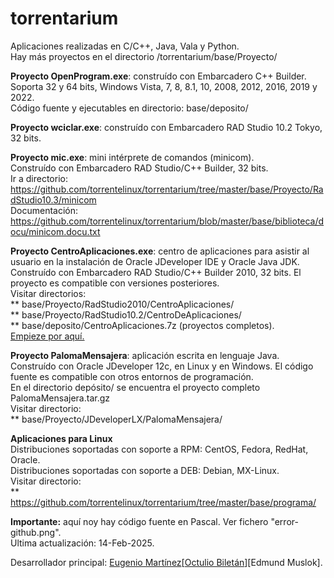 # torrentarium

Aplicaciones realizadas en C/C++, Java, Vala y Python.<br>
Hay más proyectos en el directorio /torrentarium/base/Proyecto/<br>

<b>Proyecto OpenProgram.exe</b>: construído con Embarcadero C++ Builder.<br>
Soporta 32 y 64 bits, Windows Vista, 7, 8, 8.1, 10, 2008, 2012, 2016, 2019 y 2022.<br>
Código fuente y ejecutables en directorio: base/deposito/

<b>Proyecto wciclar.exe</b>: construído con Embarcadero RAD Studio 10.2 Tokyo, 32 bits.<br>

<b>Proyecto mic.exe</b>: mini intérprete de comandos (minicom).<br> 
Construído con Embarcadero RAD Studio/C++ Builder, 32 bits.<br>
Ir a directorio: https://github.com/torrentelinux/torrentarium/tree/master/base/Proyecto/RadStudio10.3/minicom<br>
Documentación: https://github.com/torrentelinux/torrentarium/blob/master/base/biblioteca/docu/minicom.docu.txt<br>

<b>Proyecto CentroAplicaciones.exe</b>: centro de aplicaciones para asistir al usuario en la instalación de Oracle JDeveloper IDE y Oracle Java JDK.<br>
Construído con Embarcadero RAD Studio/C++ Builder 2010, 32 bits. El proyecto es compatible con versiones posteriores.<br>
Visitar directorios:<br>
** base/Proyecto/RadStudio2010/CentroAplicaciones/<br>
** base/Proyecto/RadStudio10.2/CentroDeAplicaciones/<br>
** base/deposito/CentroAplicaciones.7z (proyectos completos).<br>
<a href="https://github.com/torrentelinux/torrentarium/tree/master/base/Proyecto/RadStudio2010/CentroAplicaciones">Empieze por aquí.</a>

<b>Proyecto PalomaMensajera</b>: aplicación escrita en lenguaje Java.<br>
Construído con Oracle JDeveloper 12c, en Linux y en Windows. El código fuente es compatible con otros entornos de programación.<br>
En el directorio depósito/ se encuentra el proyecto completo PalomaMensajera.tar.gz<br>
Visitar directorio:<br>
** base/Proyecto/JDeveloperLX/PalomaMensajera/<br>

<b>Aplicaciones para Linux</b><br>
Distribuciones soportadas con soporte a RPM: CentOS, Fedora, RedHat, Oracle.<br>
Distribuciones soportadas con soporte a DEB: Debian, MX-Linux.<br>
Visitar directorio:<br>
** https://github.com/torrentelinux/torrentarium/tree/master/base/programa/<br>

<b>Importante:</b> aquí noy hay código fuente en Pascal. Ver fichero "error-github.png".<br>
Ultima actualización: 14-Feb-2025.<br>

Desarrollador principal: <a href="https://dev.to/octuliobiletan">Eugenio Martínez</a>[<a href="https://www.bing.com/search?q=octulio+bilet%C3%A1n">Octulio Biletán</a>][Edmund Muslok].<br>
